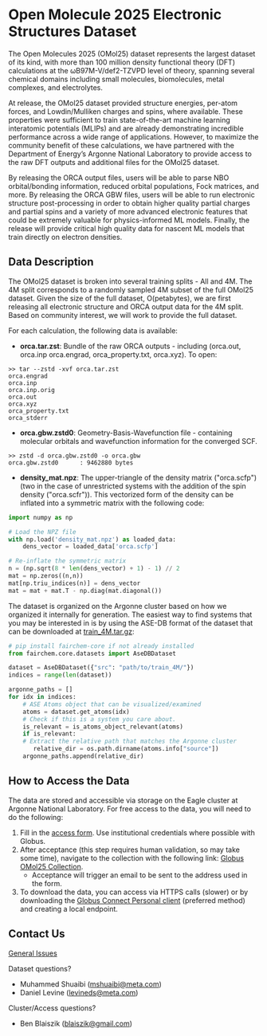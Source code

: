 # Open Molecule 2025 Electronic Structures Dataset

The Open Molecules 2025 (OMol25) dataset represents the largest dataset of its kind, with more than 100 million density functional theory (DFT) calculations at the ωB97M-V/def2-TZVPD level of theory, spanning several chemical domains including small molecules, biomolecules, metal complexes, and electrolytes.

At release, the OMol25 dataset provided structure energies, per-atom forces, and Lowdin/Mulliken charges and spins, where available. These properties were sufficient to train state-of-the-art machine learning interatomic potentials (MLIPs) and are already demonstrating incredible performance across a wide range of applications. However, to maximize the community benefit of these calculations, we have partnered with the Department of Energy’s Argonne National Laboratory to provide access to the raw DFT outputs and additional files for the OMol25 dataset.

By releasing the ORCA output files, users will be able to parse NBO orbital/bonding information, reduced orbital populations, Fock matrices, and more. By releasing the ORCA GBW files, users will be able to run electronic structure post-processing in order to obtain higher quality partial charges and partial spins and a variety of more advanced electronic features that could be extremely valuable for physics-informed ML models. Finally, the release will provide critical high quality data for nascent ML models that train directly on electron densities. 

## Data Description

The OMol25 dataset is broken into several training splits - All and 4M. The 4M split corresponds to a randomly sampled 4M subset of the full OMol25 dataset. Given the size of the full dataset, O(petabytes), we are first releasing all electronic structure and ORCA output data for the 4M split. Based on community interest, we will work to provide the full dataset. 

For each calculation, the following data is available:

* **orca.tar.zst**: Bundle of the raw ORCA outputs - including (orca.out, orca.inp orca.engrad, orca_property.txt, orca.xyz). To open:

```
>> tar --zstd -xvf orca.tar.zst
orca.engrad
orca.inp
orca.inp.orig
orca.out
orca.xyz
orca_property.txt
orca_stderr
```

* **orca.gbw.zstd0**: Geometry-Basis-Wavefunction file - containing molecular orbitals and wavefunction information for the converged SCF.

```
>> zstd -d orca.gbw.zstd0 -o orca.gbw
orca.gbw.zstd0      : 9462880 bytes
```

* **density_mat.npz**: The upper-triangle of the density matrix ("orca.scfp") (two in the case of unrestricted systems with the addition of the spin density ("orca.scfr")). This vectorized form of the density can be inflated into a symmetric matrix with the following code:

```python
import numpy as np

# Load the NPZ file
with np.load('density_mat.npz') as loaded_data:
    dens_vector = loaded_data['orca.scfp']

# Re-inflate the symmetric matrix
n = (np.sqrt(8 * len(dens_vector) + 1) - 1) // 2
mat = np.zeros((n,n))
mat[np.triu_indices(n)] = dens_vector
mat = mat + mat.T - np.diag(mat.diagonal())
```

The dataset is organized on the Argonne cluster based on how we organized it internally for generation. The easiest way to find systems that you may be interested in is by using the ASE-DB format of the dataset that can be downloaded at [train_4M.tar.gz](https://huggingface.co/facebook/OMol25/blob/main/DATASET.md#dataset-splits):

```python
# pip install fairchem-core if not already installed
from fairchem.core.datasets import AseDBDataset

dataset = AseDBDataset({"src": "path/to/train_4M/"})
indices = range(len(dataset))

argonne_paths = []
for idx in indices:
    # ASE Atoms object that can be visualized/examined
    atoms = dataset.get_atoms(idx)
    # Check if this is a system you care about. 
    is_relevant = is_atoms_object_relevant(atoms)
    if is_relevant:
	# Extract the relative path that matches the Argonne cluster
       relative_dir = os.path.dirname(atoms.info["source"])
	argonne_paths.append(relative_dir)
```

## How to Access the Data

The data are stored and accessible via storage on the Eagle cluster at Argonne National Laboratory. For free access to the data, you will need to do the following:
1. Fill in the [access form](https://forms.gle/RyGGmbMkDSQ57wS2A). Use institutional credentials where possible with Globus.
2. After acceptance (this step requires human validation, so may take some time), navigate to the collection with the following link: [Globus OMol25 Collection](https://app.globus.org/file-manager?origin_id=0b73865a-ff20-4f57-a1d7-573d86b54624&origin_path=%2F).
    * Acceptance will trigger an email to be sent to the address used in the form.
3. To download the data, you can access via HTTPS calls (slower) or by downloading the [Globus Connect Personal client](https://www.globus.org/globus-connect-personal) (preferred method) and creating a local endpoint.


## Contact Us

[General Issues](https://github.com/facebookresearch/fairchem)

Dataset questions?
* Muhammed Shuaibi (mshuaibi@meta.com)
* Daniel Levine (levineds@meta.com)

Cluster/Access questions?
* Ben Blaiszik (blaiszik@gmail.com)
